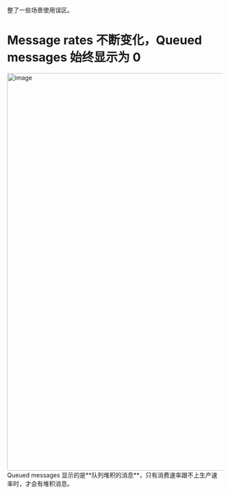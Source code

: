 整了一些场景使用误区。
# Message rates 不断变化，Queued messages 始终显示为 0
<img width="928" alt="image" src="https://github.com/zhi-qiu-yi/zhi-qiu-yi.github.io/assets/32633065/8b55217b-b5b8-4981-ba2d-420bd2cfcfbe">
Queued messages 显示的是**队列堆积的消息**，只有消费速率跟不上生产速率时，才会有堆积消息。